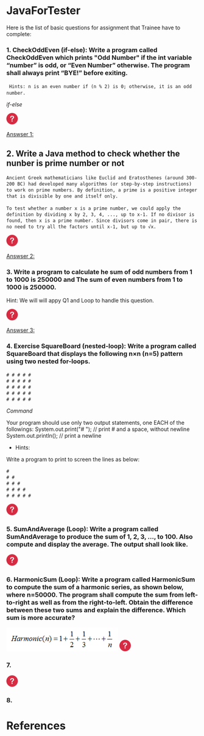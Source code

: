 # JavaForTester

Here is the list of basic questions for assignment that Trainee have to complete:

### 1. CheckOddEven (if-else): Write a program called CheckOddEven which prints "Odd Number" if the int variable “number” is odd, or “Even Number” otherwise. The program shall always print “BYE!” before exiting.

``` Hints: n is an even number if (n % 2) is 0; otherwise, it is an odd number.```

_if-else_

<img src="icon.png" width="30"> 

[Answser 1:](answers/Q1.java)

## 2. Write a Java method to check whether the nunber is prime number or not

``` Hint:
Ancient Greek mathematicians like Euclid and Eratosthenes (around 300-200 BC) had developed many algorithms (or step-by-step instructions) to work on prime numbers. By definition, a prime is a positive integer that is divisible by one and itself only.

To test whether a number x is a prime number, we could apply the definition by dividing x by 2, 3, 4, ..., up to x-1. If no divisor is found, then x is a prime number. Since divisors come in pair, there is no need to try all the factors until x-1, but up to √x. 
```

<img src="icon.png" width="30"> 

[Answser 2:](answers/Q2.java)

### 3. Write a program to calculate he sum of odd numbers from 1 to 1000 is 250000 and The sum of even numbers from 1 to 1000 is 250000.
Hint:
We will will appy Q1 and Loop to handle this question.

<img src="icon.png" width="30">

[Answser 3:](answers/Q3.java)


### 4. Exercise SquareBoard (nested-loop): Write a program called SquareBoard that displays the following n×n (n=5) pattern using two nested for-loops.

```
# # # # #
# # # # #
# # # # #
# # # # #
# # # # #
```
*Command*

Your program should use only two output statements, one EACH of the followings:
System.out.print("# ");   // print # and a space, without newline
System.out.println();     // print a newline
* Hints:


Write a program to print to screen the lines as below:

```
# 
# #
# # #
# # # #
# # # # #
```
<img src="icon.png" width="30">

### 5. SumAndAverage (Loop): Write a program called SumAndAverage to produce the sum of 1, 2, 3, ..., to 100. Also compute and display the average. The output shall look like.

<img src="icon.png" width="30">


### 6. HarmonicSum (Loop): Write a program called HarmonicSum to compute the sum of a harmonic series, as shown below, where n=50000. The program shall compute the sum from left-to-right as well as from the right-to-left. Obtain the difference between these two sums and explain the difference. Which sum is more accurate?

<img src="Q6-ExerciseBasics_HarmonicSum.png"> 
<img src="icon.png" width="30">


### 7. 
<img src="icon.png" width="30">

### 8. 


# References

